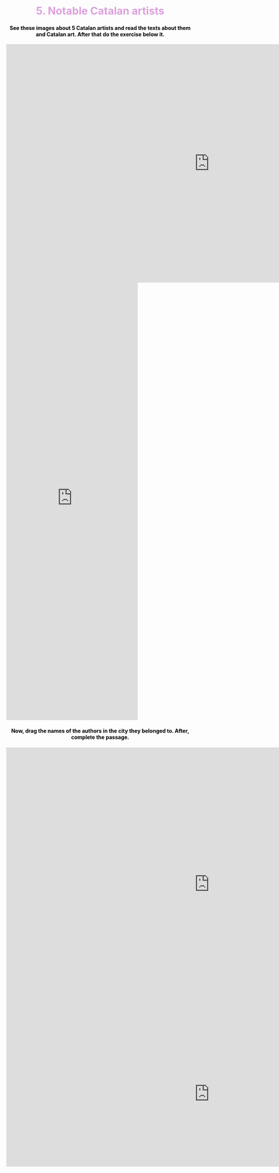 <h1 style="color:plum;" align="center">5. Notable Catalan artists</h1>

<h4 style="color:black;" align="center">See these images about 5 Catalan artists and read the texts about them and Catalan art. After that do the exercise below it.</h4>

<iframe src="https://h5p.org/h5p/embed/475240" width="1090" height="638" frameborder="0" allowfullscreen="allowfullscreen"></iframe><script src="https://h5p.org/sites/all/modules/h5p/library/js/h5p-resizer.js" charset="UTF-8"></script>


<iframe src="https://h5p.org/h5p/embed/475097" width="70%" height="1171" frameborder="0" allowfullscreen="allowfullscreen"></iframe><script src="https://h5p.org/sites/all/modules/h5p/library/js/h5p-resizer.js" charset="UTF-8"></script>

<h4 style="color:black;" align="center"> Now, drag the names of the authors in the city they belonged to. After, complete the passage.</h4>

<iframe src="https://h5p.org/h5p/embed/475270" width="1090" height="731" frameborder="0" allowfullscreen="allowfullscreen"></iframe><script src="https://h5p.org/sites/all/modules/h5p/library/js/h5p-resizer.js" charset="UTF-8"></script>

<iframe src="https://h5p.org/h5p/embed/475423" width="1090" height="391" frameborder="0" allowfullscreen="allowfullscreen"></iframe><script src="https://h5p.org/sites/all/modules/h5p/library/js/h5p-resizer.js" charset="UTF-8"></script>
